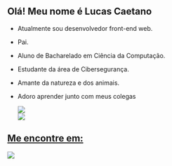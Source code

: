 ## Olá! Meu nome é Lucas Caetano

<div>
  
- Atualmente sou desenvolvedor front-end web.
- Pai.
- Aluno de Bacharelado em Ciência da Computação.
- Estudante da área de Cibersegurança.
- Amante da natureza e dos animais.
- Adoro aprender junto com meus colegas

  <div align="left" width="100%">
    <img src="https://github-readme-stats-git-masterrstaa-rickstaa.vercel.app/api/top-langs/?username=devLucasCaetano&layout=compact&langs_count=7&theme=midnight-purple"/>
    <br>
    <a href="https://github.com/devLucasCaetano">
    <img src="https://github-readme-stats-git-masterrstaa-rickstaa.vercel.app/api?username=devLucasCaetano&show_icons=true&theme=midnight-purple&include_all_commits=true&count_private=true"/>
  </div>
    
</div>
  
 ## Me encontre em:

 <div>
    <a href="https://www.linkedin.com/in/lucas-caetano-/" target="_blank">
      <img src="https://img.shields.io/badge/-LinkedIn-%230077B5?style=for-the-badge&logo=linkedin&logoColor=white" target="_blank">
   </a> 
 </div>
